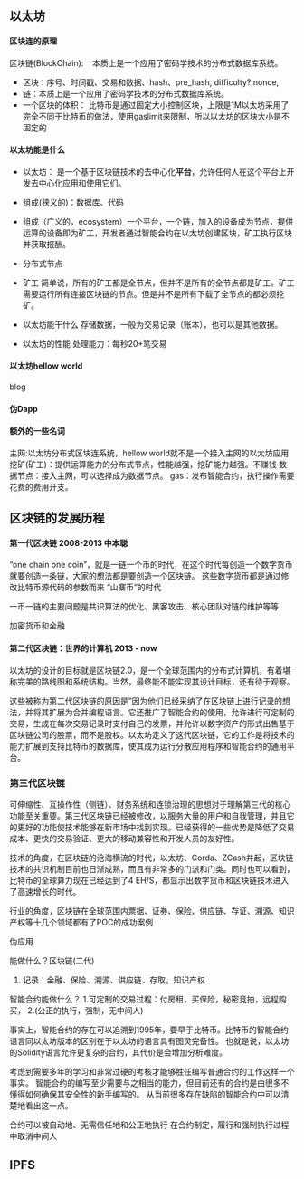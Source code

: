 ## 以太坊
#### 区块连的原理
区块链(BlockChain):    本质上是一个应用了密码学技术的分布式数据库系统。

* 区块：序号、时间戳、交易和数据、hash、pre_hash, difficulty?,nonce,
* 链：本质上是一个应用了密码学技术的分布式数据库系统。
* 一个区块的体积：
比特币是通过固定大小控制区块，上限是1M以太坊采用了完全不同于比特币的做法，使用gaslimit来限制，所以以太坊的区块大小是不固定的

#### 以太坊能是什么
* 以太坊： 是一个基于区块链技术的去中心化**平台**，允许任何人在这个平台上开发去中心化应用和使用它们。
* 组成(狭义的)：数据库、代码
* 组成（广义的，ecosystem）一个平台，一个链，加入的设备成为节点，提供运算的设备即为矿工，开发者通过智能合约在以太坊创建区块，矿工执行区块并获取报酬。

* 分布式节点
* 矿工
简单说，所有的矿工都是全节点，但并不是所有的全节点都是矿工。矿工需要运行所有连接区块链的节点。但是并不是所有下载了全节点的都必须挖矿。

* 以太坊能干什么
存储数据，一般为交易记录（账本），也可以是其他数据。

* 以太坊的性能
处理能力：每秒20+笔交易

    
####  以太坊hellow world
blog

####  伪Dapp
####  额外的一些名词
主网:以太坊分布式区块连系统，hellow world就不是一个接入主网的以太坊应用
挖矿(矿工)：提供运算能力的分布式节点，性能越强，挖矿能力越强。不赚钱
数据节点：接入主网，可以选择成为数据节点。
gas：发布智能合约，执行操作需要花费的费用开支。
    
    
## 区块链的发展历程
#### 第一代区块链 2008-2013 中本聪
“one chain one coin”，就是一链一个币的时代，在这个时代每创造一个数字货币就要创造一条链，大家的想法都是要创造一个区块链。
这些数字货币都是通过修改比特币源代码的参数而来
“山寨币”的时代

一币一链的主要问题是共识算法的优化、黑客攻击、核心团队对链的维护等等

加密货币和金融
#### 第二代区块链：世界的计算机 2013 - now
以太坊的设计的目标就是区块链2.0，是一个全球范围内的分布式计算机，有着堪称完美的路线图和系统结构。当然，最终能不能实现其设计目标，还有待于观察。


这些被称为第二代区块链的原因是”因为他们已经采纳了在区块链上进行记录的想法，并将其扩展为合并编程语言。它还推广了智能合约的使用，允许进行可定制的交易，生成在每次交易记录时支付自己的发票，并允许以数字资产的形式出售基于区块链公司的股票，而不是股权。以太坊定义了这代区块链，它的工作是将技术的能力扩展到支持比特币的数据库，使其成为运行分散应用程序和智能合约的通用平台。

### 第三代区块链
可伸缩性、互操作性（侧链）、财务系统和连锁治理的思想对于理解第三代的核心功能至关重要。第三代区块链已经被修改，以服务大量的用户和自我管理，并且它的更好的功能使技术能够在新市场中找到实现。已经获得的一些优势是降低了交易成本、更快的交易验证、更大的移动兼容性和开发人员的友好性。

技术的角度，在区块链的沧海横流的时代，以太坊、Corda、ZCash并起，区块链技术的共识机制目前也日渐成熟，而且有非常多的门派和门类。同时也可以看到，比特币的全球算力现在已经达到了4 EH/S，都显示出数字货币和区块链技术进入了高速增长的时代。

行业的角度，区块链在全球范围内票据、证券、保险、供应链、存证、溯源、知识产权等十几个领域都有了POC的成功案例


伪应用

能做什么？区块链(二代)
1. 记录：金融、保险、溯源、供应链、存取，知识产权

智能合约能做什么？
1.可定制的交易过程：付房租，买保险，秘密竞拍，远程购买，
2.(公正的执行，强制，无中间人)

事实上，智能合约的存在可以追溯到1995年，要早于比特币。比特币的智能合约语言同以太坊版本的区别在于以太坊的语言具有图灵完备性。 也就是说，以太坊的Solidity语言允许更复杂的合约，其代价是会增加分析难度。


考虑到需要多年的学习和非常过硬的考核才能够胜任编写普通合约的工作这样一个事实。 智能合约的编写至少需要与之相当的能力，但目前还有的合约是由很多不懂得如何确保其安全性的新手编写的。 从当前很多存在缺陷的智能合约中可以清楚地看出这一点。
   
合约可以被自动地、无需信任地和公正地执行
在合约制定，履行和强制执行过程中取消中间人
## IPFS







